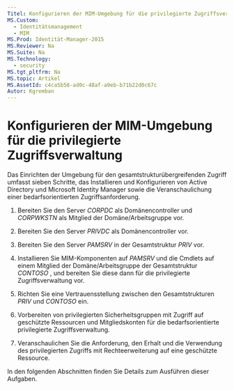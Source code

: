 ```yaml
---
Titel: Konfigurieren der MIM-Umgebung für die privilegierte Zugriffsverwaltung
MS.Custom: 
  - Identitätsmanagement
  - MIM
MS.Prod: Identität-Manager-2015
MS.Reviewer: Na
MS.Suite: Na
MS.Technology: 
  - security
MS.tgt_pltfrm: Na
MS.topic: Artikel
MS.AssetId: c4ca5b58-ad0c-48af-a9eb-b71b22d0c67c
Autor: Kgremban
---
```

# Konfigurieren der MIM-Umgebung für die privilegierte Zugriffsverwaltung
Das Einrichten der Umgebung für den gesamtstrukturübergreifenden Zugriff umfasst sieben Schritte, das Installieren und Konfigurieren von Active Directory und Microsoft Identity Manager sowie die Veranschaulichung einer bedarfsorientierten Zugriffsanforderung.

1.  Bereiten Sie den Server *CORPDC* als Domänencontroller und *CORPWKSTN* als Mitglied der Domäne/Arbeitsgruppe vor.

2.  Bereiten Sie den Server *PRIVDC* als Domänencontroller vor.

3.  Bereiten Sie den Server *PAMSRV* in der Gesamtstruktur *PRIV* vor.

4.  Installieren Sie MIM-Komponenten auf *PAMSRV* und die Cmdlets auf einem Mitglied der Domäne/Arbeitsgruppe der Gesamtstruktur *CONTOSO* , und bereiten Sie diese dann für die privilegierte Zugriffsverwaltung vor.

5.  Richten Sie eine Vertrauensstellung zwischen den Gesamtstrukturen *PRIV* und *CONTOSO* ein.

6.  Vorbereiten von privilegierten Sicherheitsgruppen mit Zugriff auf geschützte Ressourcen und Mitgliedskonten für die bedarfsorientierte privilegierte Zugriffsverwaltung.

7.  Veranschaulichen Sie die Anforderung, den Erhalt und die Verwendung des privilegierten Zugriffs mit Rechteerweiterung auf eine geschützte Ressource.

In den folgenden Abschnitten finden Sie Details zum Ausführen dieser Aufgaben.

<!--HONumber=Mar16_HO1-->
